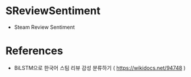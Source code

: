 # SReviewSentiment
 - Steam Review Sentiment

# References
 - BiLSTM으로 한국어 스팀 리뷰 감성 분류하기 ( https://wikidocs.net/94748 )
